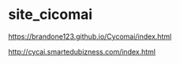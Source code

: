# site_cicomai

https://brandone123.github.io/Cycomai/index.html


http://cycai.smartedubizness.com/index.html
